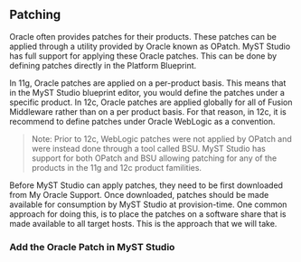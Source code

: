 ## Patching
Oracle often provides patches for their products. These patches can be applied through a utility provided by Oracle known as OPatch. MyST Studio has full support for applying these Oracle patches. This can be done by defining patches directly in the Platform Blueprint.

In 11g, Oracle patches are applied on a per-product basis. This means that in the MyST Studio blueprint editor, you would define the patches under a specific product. In 12c, Oracle patches are applied globally for all of Fusion Middleware rather than on a per product basis. For that reason, in 12c, it is recommend to define patches under Oracle WebLogic as a convention.

> Note: Prior to 12c, WebLogic patches were not applied by OPatch and were instead done through a tool called BSU. MyST Studio has support for both OPatch and BSU allowing patching for any of the products in the 11g and 12c product familities.

Before MyST Studio can apply patches, they need to be first downloaded from My Oracle Support. Once downloaded, patches should be made available for consumption by MyST Studio at provision-time. One common approach for doing this, is to place the patches on a software share that is made available to all target hosts. This is the approach that we will take.


### Add the Oracle Patch in MyST Studio



